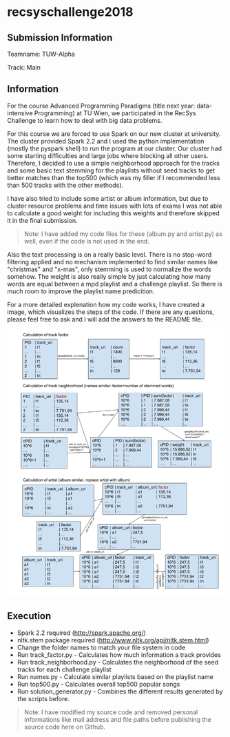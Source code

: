 # recsyschallenge2018

## Submission Information

Teamname: TUW-Alpha

Track: Main

## Information

For the course Advanced Programming Paradigms (title next year: data-intensive Programming) at TU Wien, we participated in the RecSys Challenge to learn how to deal with big data problems. 

For this course we are forced to use Spark on our new cluster at university. The cluster provided Spark 2.2 and I used the python implementation (mostly the pyspark shell) to run the program at our cluster. Our cluster had some starting difficulties and large jobs where blocking all other users. Therefore, I decided to use a simple neighborhood approach for the tracks and some basic text stemming for the playlists without seed tracks to get better matches than the top500 (which was my filler if I recommended less than 500 tracks with the other methods). 

I have also tried to include some artist or album information, but due to cluster resource problems and time issues with lots of exams I was not able to calculate a good weight for including this weights and therefore skipped it in the final submission.

> Note: I have added my code files for these (album.py and artist.py) as well, even if the code is not used in the end.

Also the text processing is on a really basic level. There is no stop-word filtering applied and no mechanism implemented to find similar names like "christmas" and "x-mas", only stemming is used to normalize the words somehow. The weight is also really simple by just calculating how many words are equal between a mpd playlist and a challenge playlist. So there is much room to improve the playlist name predicition.

For a more detailed explenation how my code works, I have created a image, which visualizes the steps of the code. If there are any questions, please feel free to ask and I will add the answers to the README file.

![code_vis.png](code_vis.png)

## Execution

* Spark 2.2 required (http://spark.apache.org/)
* nltk.stem package required (http://www.nltk.org/api/nltk.stem.html)
* Change the folder names to match your file system in code
* Run track_factor.py - Calculates how much information a track provides
* Run track_neighborhood.py - Calculates the neighborhood of the seed tracks for each challenge playlist
* Run names.py - Calculate similar playlists based on the playlist name
* Run top500.py - Calculates overall top500 popular songs
* Run solution_generator.py - Combines the different results generated by the scripts before.

> Note: I have modified my source code and removed personal informations like mail address and file paths before publishing the source code here on Github.
